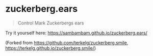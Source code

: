 # zuckerberg.ears
> Control Mark Zuckerbergs ears 

Try it yourself here: https://sambambam.github.io/zuckerberg.ears/

(Forked from https://github.com/terkelg/zuckerberg.smile, https://terkelg.github.io/zuckerberg.smile/)
